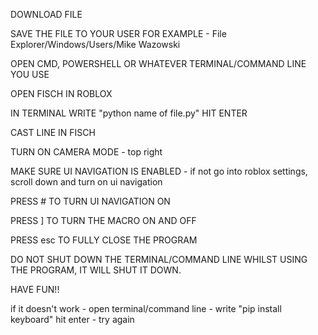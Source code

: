 DOWNLOAD FILE

SAVE THE FILE TO YOUR USER FOR EXAMPLE - File Explorer/Windows/Users/Mike Wazowski

OPEN CMD, POWERSHELL OR WHATEVER TERMINAL/COMMAND LINE YOU USE

OPEN FISCH IN ROBLOX

IN TERMINAL WRITE "python name of file.py" HIT ENTER

CAST LINE IN FISCH

TURN ON CAMERA MODE - top right

MAKE SURE UI NAVIGATION IS ENABLED - if not go into roblox settings, scroll down and turn on ui navigation

PRESS # TO TURN UI NAVIGATION ON

PRESS ] TO TURN THE MACRO ON AND OFF

PRESS esc TO FULLY CLOSE THE PROGRAM

DO NOT SHUT DOWN THE TERMINAL/COMMAND LINE WHILST USING THE PROGRAM, IT WILL SHUT IT DOWN.

HAVE FUN!!

if it doesn't work - open terminal/command line - write "pip install keyboard" hit enter - try again
